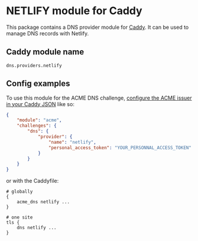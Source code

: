 NETLIFY module for Caddy
===========================

This package contains a DNS provider module for [Caddy](https://github.com/caddyserver/caddy). It can be used to manage DNS records with Netlify.

## Caddy module name

```
dns.providers.netlify
```

## Config examples

To use this module for the ACME DNS challenge, [configure the ACME issuer in your Caddy JSON](https://caddyserver.com/docs/json/apps/tls/automation/policies/issuer/acme/) like so:

```json
{
	"module": "acme",
	"challenges": {
		"dns": {
			"provider": {
				"name": "netlify",
				"personal_access_token": "YOUR_PERSONNAL_ACCESS_TOKEN"
			}
		}
	}
}
```

or with the Caddyfile:

```
# globally
{
	acme_dns netlify ... 
}
```

```
# one site
tls {
	dns netlify ...
}
```
